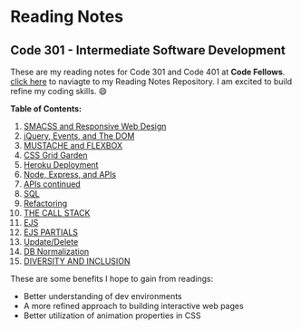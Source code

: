 # Reading Notes
## Code 301 - Intermediate Software Development
These are my reading notes for Code 301 and Code 401 at **Code Fellows**. [click here](https://github.com/Seon2020/reading-notes.git) to naviagte to my Reading Notes Repository. I am excited to build refine my coding skills. :smile: 

**Table of Contents:**
1. [SMACSS and Responsive Web Design](01.md)
2. [jQuery, Events, and The DOM](02.md)
3. [MUSTACHE and FLEXBOX](03.md)
4. [CSS Grid Garden](04.md)
5. [Heroku Deployment](05.md)
6. [Node, Express, and APIs](06.md)
7. [APIs continued](07.md)
8. [SQL](08.md)
9. [Refactoring](09.md)
10. [THE CALL STACK](10.md)
11. [EJS](11.md)
12. [EJS PARTIALS](12.md)
13. [Update/Delete](13.md)
14. [DB Normalization](14.md)
15. [DIVERSITY AND INCLUSION](15.md)

These are some benefits I hope to gain from readings:
- Better understanding of dev environments
- A more refined approach to building interactive web pages
- Better utilization of animation properties in CSS


